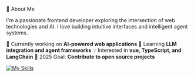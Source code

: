 🚀 About Me

I'm a passionate frontend developer exploring the intersection of web technologies and AI. I love building intuitive interfaces and intelligent agent systems.

🔭 Currently working on **AI-powered web applications**
🌱 Learning **LLM integration and agent frameworks**
💡 Interested in **vue, TypeScript, and LangChain**
🎯 2025 Goal: **Contribute to open source projects**
  
[![My Skills](https://skillicons.dev/icons?i=java,vue,c,python,figma&theme=light)](https://skillicons.dev)
